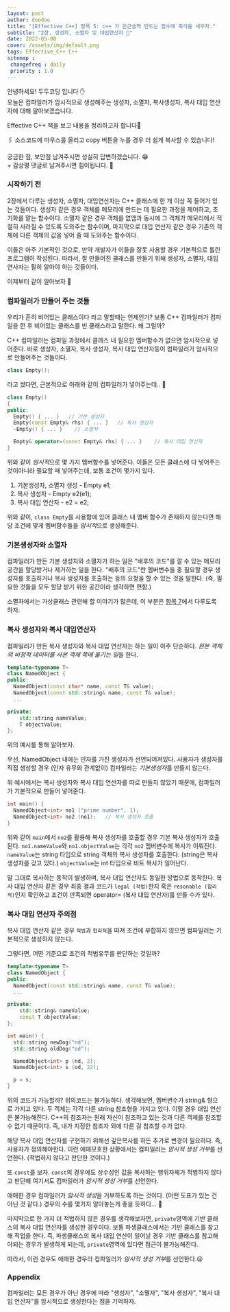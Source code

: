 ```yaml
---
layout: post
author: doodoo
title: "[Effective C++] 항목 5: c++ 가 은근슬쩍 만드는 함수에 촉각을 세우자."
subtitle: "2장. 생성자, 소멸자 및 대입연산자 🎺"
date: 2022-05-08
cover: /assets/img/default.png
tags: Effective_C++ C++
sitemap :
 changefreq : daily
 priority : 1.0
---
```

안녕하세요! <span class="doodoo">두두코딩</span> 입니다 ✋ <br>
오늘은 컴파일러가 암시적으로 생성해주는 생성자, 소멸자, 복사생성자, 복사 대입 연산자에 대해 알아보겠습니다.

Effective C++ 책을 보고 내용을 정리하고자 합니다👣

🖇 소스코드에 마우스를 올리고 <span class="tip">copy</span> 버튼을 누를 경우 더 쉽게 복사할 수 있습니다!

궁금한 점, 보안점 남겨주시면 성실히 답변하겠습니다. 😁 <br>
\+ 감상평 댓글로 남겨주시면 힘이됩니다. 🙇

### 시작하기 전
2장에서 다루는 생성자, 소멸자, 대입연산자는 C++ 클래스에 한 개 이상 꼭 들어가 있는 것들이다. 생성자 같은 경우 객체를 메모리에 만드는 데 필요한 과정을 제어하고, 초기화를 맡는 함수이다. 소멸자 같은 경우 객체를 없앰과 동시에 그 객체가 메모리에서 적절히 사라질 수 있도록 도와주는 함수이며, 마지막으로 대입 연산자 같은 경우 기존의 객체에 다른 객체의 값을 넣어 줄 때 도와주는 함수이다.

이들은 아주 기본적인 것으로, 만약 개발자가 이들을 잘못 사용할 경우 기본적으로 틀린 프로그램이 작성된다. 따라서, 잘 만들어진 클래스를 만들기 위해 생성자, 소멸자, 대입연사자는 필히 알아야 하는 것들이다.

이제부터 같이 알아보자 💨

### 컴파일러가 만들어 주는 것들
우리가 흔히 비어있는 클래스이다 라고 말할때는 언제인가? 보통 C++ 컴파일러가 컴파일을 한 후 비어있는 클래스를 빈 클래스라고 말한다. 왜 그럴까?

C++ 컴파일러는 컴파일 과정에서 클래스 내 필요한 멤버함수가 없으면 암시적으로 넣어준다. 바로 생성자, 소멸자, 복사 생성자, 복사 대입 연산자등이 컴파일러가 암시적으로 만들어주는 것들이다.

```cpp
class Empty();
```

라고 썼다면, 근본적으로 아래와 같이 컴파일러가 넣어주는데.. 🤔

```cpp
class Empty()
{
public:
  Empty() { ... }   // 기본 생성자
  Empty(const Empty& rhs) { ... }   // 복사 생성자
  ~Empty() { ... }    // 소멸자

  Empty& operator=(const Empty& rhs) { ... }    // 복사 대입 연산자
}
```

위와 같이 *암시적*으로 몇 가지 멤버함수를 넣어준다. 이들은 모든 클래스에 다 넣어주는 것이아니라 필요할 때 넣어주는데, 보통 조건이 몇가지 있다.

1. 기본생성자, 소멸자 생성 - Empty e1;
2. 복사 생성자 - Empty e2(e1);
3. 복사 대입 연산자 - e2 = e2;

위와 같이, `class Empty`를 사용함에 있어 클래스 내 멤버 함수가 존재하지 않는다면 해당 조건에 맞게 멤버함수들을 *암시적*으로 생성해준다.

### 기본생성자와 소멸자
컴파일러가 만든 기본 생성자와 소멸자가 하는 일은 "배후의 코드"를 깔 수 있는 메모리 공간을 할당받거나 제거하는 일을 한다. "배후의 코드"란 멤버변수들 중 필요할 경우 생성자를 호출하거나 복사 생성자를 호출하는 등의 요청을 할 수 있는 것을 말한다. (즉, 필요한 것들을 모두 할당 받기 위한 공간이라 생각하면 편함.)

소멸자에서는 가상클래스 관련해 할 이야기가 많은데, 이 부분은 [항목 7]()에서 다루도록 하자.

### 복사 생성자와 복사 대입연산자
컴파일러가 만든 복사 생성자와 복사 대입 연산자는 하는 일이 아주 단순하다. *원본 객체의 비정적 데이터를 사본 객체 쪽에 옮기는 일*을 한다.

```cpp
template<typename T>
class NamedObject {
public:
  NamedObject(const char* name, const T& value);
  NamedObject(const std::string& name, const T& value);
  ...

private:
    std::string nameValue;
    T objectValue;
};
```

위의 예시를 통해 알아보자.

우선, NamedObject 내에는 인자를 가진 생성자가 선언되어져있다. 사용자가 생성자를 직접 생성할 경우 (인자 유무와 관계없이) 컴파일러는 *기본생성자*를 만들지 않는다.

위 예시에서는 복사 생성자와 복사 대입 연산자를 따로 만들지 않았기 때문에, 컴파일러가 기본적으로 만들어 넣어준다.

```cpp
int main() {
  NamedObject<int> no1 ("prime number", 1);
  NamedObject<int> no2 (no1);   // 복사 생성자 호출
}
```

위와 같이 `main`에서 `no2`를 활용해 복사 생성자를 호출할 경우 기본 복사 생성자가 호출된다. `no1.nameValue`와 `no1.objectValue`는 각각 `no2` 멤버변수에 복사가 이뤄진다. `nameValue`는 string 타입으로 string 객체의 복사 생성자를 호출한다. (string은 복사 생성자를 갖고 있다.) `objectValue`는 int 타입으로 비트 복사가 일어난다.

말 그대로 복사하는 동작이 발생하며, 복사 대입 연산자도 동일한 방법으로 동작한다. 복사 대입 연산자 같은 경우 최종 결과 코드가 `legal (적법)`한지 혹은 `resonable (합리적)`인지 확인하고 조건이 만족되면 operator= (복사 대입 연산자)를 만들 수가 있다.

### 복사 대입 연산자 주의점
복사 대입 연산자 같은 경우 `적법`과 `합리적`을 따져 조건에 부합하지 않으면 컴파일러는 기본적으로 생성하지 않는다.

그렇다면, 어떤 기준으로 조건의 적법유무를 판단하는 것일까?

```cpp
template<typename T>
class NamedObject {
public:
  NamedObject(const std::string& name, const T& value);
  ...

private:
    std::string& nameValue;
    const T objectValue;
};

int main() {
  std::string newDog("nd");
  std::string oldDog("od");

  NamedObject<int> p (nd, 2);
  NamedObject<int> s (od, 22);

  p = s;
}
```

위의 코드가 가능할까? 위의코드는 불가능하다. 생각해보면, 멤버변수가 string& 형으로 가지고 있다. 두 객체는 각각 다른 string 참조형을 가지고 있다. 이럴 경우 대입 연산은 불가능해진다. C++의 참조자는 원래 자신이 참조하고 있는 것과 다른 객체를 참조할 수 없기 때문이다. 즉, 내가 지정한 참조자 외에 다른 걸 참조할 수가 없다.

해당 복사 대입 연산자를 구현하기 위해선 깊은복사를 하든 추가로 변경이 필요하다. 즉, 사용자가 정의해야한다. 이런 애매모호한 상황에서는 컴파일러는 *암시적 생성 거부*를 선언한다. (적법하지 않다고 판단한 것이다.)

또 `const`를 보자. `const`의 경우에도 상수성인 값을 복사하는 행위자체가 적법하지 않다고 판단해 여기서도 컴파일러가 *암시적 생성 거부*를 선언한다.

애매한 경우 컴파일러가 *암시적 생성*을 거부하도록 하는 것이다. (어떤 도표가 있는 건 아닌 것 같다.) 경우의 수를 몇가지 알아놓는게 좋을 듯하다... 🤔

마지막으로 한 가지 더 적법하지 않은 경우를 생각해보자면, `private`영역에 기반 클래스의 복사 대입 연산자를 생성한 경우이다. 보통 파생클래스에서는 기반 클래스를 참고해 작업을 한다. 즉, 파생클래스의 복사 대입 연산이 일어날 경우 기반 클래스를 참고해야되는 경우가 발생하게 되는데, `private`영역에 있다면 접근이 불가능해진다.

따라서, 이런 경우도 애매한 경우라 컴파일러가 *암시적 생성 거부*를 선언한다.😫

### Appendix
컴파일러는 모든 경우가 아닌 경우에 따라 "생성자", "소멸자", "복사 생성자", "복사 대입 연산자"를 암시적으로 생성한다는 점을 기억하자.
